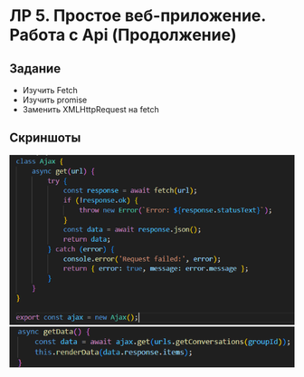 # ЛР 5. Простое веб-приложение. Работа с Api (Продолжение)

## Задание
- Изучить Fetch 
- Изучить promise
- Заменить  XMLHttpRequest на fetch

## Скриншоты
![alt text](images/1.png)
![alt text](images/2.png)